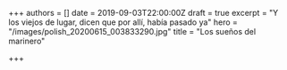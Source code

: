 +++
authors = []
date = 2019-09-03T22:00:00Z
draft = true
excerpt = "Y los viejos de lugar, dicen que por allí, había pasado ya"
hero = "/images/polish_20200615_003833290.jpg"
title = "Los sueños del marinero"

+++
